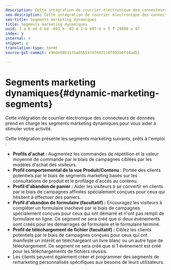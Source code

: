 ```yaml
---
description: Cette intégration de courrier électronique des connecteurs de données prend en charge les segments marketing dynamiques pour vous aider à stimuler votre activité.
seo-description: Cette intégration de courrier électronique des connecteurs de données prend en charge les segments marketing dynamiques pour vous aider à stimuler votre activité.
seo-title: Segments marketing dynamiques
title: Segments marketing dynamiques
uuid: 3 a 6 ed 6 bd -691 b -43 d 3-b 697-4 e 5 f 29890 a 97
index: y
internal: n
snippet: y
translation-type: tm+mt
source-git-commit: e96de98b3176a05654fdf697210f992b0fd4adb1

---
```



# Segments marketing dynamiques{#dynamic-marketing-segments}

Cette intégration de courrier électronique des connecteurs de données prend en charge les segments marketing dynamiques pour vous aider à stimuler votre activité.

Cette intégration présente les segments marketing suivants, prêts à l'emploi :

* **Profils d'achat :** Augmentez les commandes de répétition et la valeur moyenne de commande par le biais de campagnes ciblées par les modèles d'achat des visiteurs.
* **Profil comportemental de la vue Produit/Contenu :** Portée des clients potentiels par le biais de segments marketing basés sur les consultations de produit et le profilage d'accès au contenu.
* **Profil d'abandon de panier :** Aider les visiteurs à se convertir en clients par le biais de campagnes affinées spécialement conçues pour ceux qui hésitent à effectuer des paniers.
* **Profil d'abandon de formulaire (facultatif) :** Encouragez les visiteurs à compléter un formulaire inachevé par le biais de campagnes spécialement conçues pour ceux qui ont démarré et n'ont pas rempli de formulaire en ligne. Ce segment ne sera créé que si deux événements sont créés pour les démarrages de formulaire et le formulaire terminé.
* **Profil de téléchargement de fichier (facultatif) :** Ciblez les clients potentiels par le biais de campagnes conçues pour ceux qui ont manifesté un intérêt en téléchargeant un livre blanc ou un autre type de téléchargement. Ce segment ne sera créé que si 1 événement est créé pour les téléchargements de fichiers réussis.
* Les clients peuvent également créer et programmer des segments de remarketing personnalisés spécifiques aux besoins de leurs utilisateurs.

